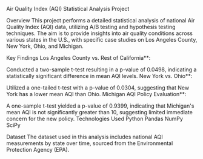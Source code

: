 Air Quality Index (AQI) Statistical Analysis Project

Overview
This project performs a detailed statistical analysis of national Air Quality Index (AQI) data, utilizing A/B testing and hypothesis testing techniques. The aim is to provide insights into air quality conditions across various states in the U.S., with specific case studies on Los Angeles County, New York, Ohio, and Michigan.

Key Findings
Los Angeles County vs. Rest of California**:

Conducted a two-sample t-test resulting in a p-value of 0.0498, indicating a statistically significant difference in mean AQI levels.
New York vs. Ohio**:

Utilized a one-tailed t-test with a p-value of 0.0304, suggesting that New York has a lower mean AQI than Ohio.
Michigan AQI Policy Evaluation**:

A one-sample t-test yielded a p-value of 0.9399, indicating that Michigan's mean AQI is not significantly greater than 10, suggesting limited immediate concern for the new policy.
Technologies Used
Python
Pandas
NumPy
SciPy

Dataset
The dataset used in this analysis includes national AQI measurements by state over time, sourced from the Environmental Protection Agency (EPA).
